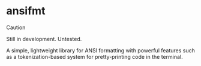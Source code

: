 # ansifmt

> [!CAUTION]
> Still in development. Untested.

A simple, lightweight library for ANSI formatting with powerful features such as a tokenization-based system for pretty-printing code in the terminal.
